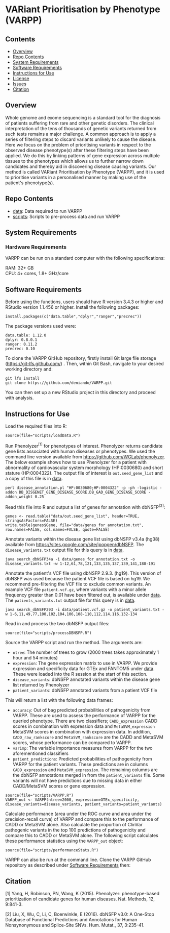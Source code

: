 # VARiant Prioritisation by Phenotype (VARPP)

## Contents

- [Overview](#overview)
- [Repo Contents](#repo-contents)
- [System Requirements](#system-requirements)
- [Software Requirements](#software-requirements)
- [Instructions for Use](#instructions-for-use)
- [License](./LICENSE)
- [Issues](https://github.com/deniando/VARPP/issues)
- [Citation](#citation)

## Overview

Whole genome and exome sequencing is a standard tool for the diagnosis of patients suffering from rare and other genetic disorders. The clinical interpretation of the tens of thousands of genetic variants returned from such tests remains a major challenge.  A common approach is to apply a series of filtering steps to discard variants unlikely to cause the disease.  Here we focus on the problem of prioritising variants in respect to the observed disease phenotype(s) after these filtering steps have been applied.  We do this by linking patterns of gene expression across multiple tissues to the phenotypes which allows us to further narrow down candidates and thereby aid in discovering disease causing variants.  Our method is called VARiant Prioritisation by Phenotype (VARPP), and it is used to prioritise variants in a personalised manner by making use of the patient's phenotype(s).

## Repo Contents

- [data](./data): Data required to run VARPP
- [scripts](./scripts): Scripts to pre-process data and run VARPP

## System Requirements

### Hardware Requirements

VARPP can be run on a standard computer with the following specifications:

RAM: 32+ GB  
CPU: 4+ cores, 1.8+ GHz/core

## Software Requirements

Before using the functions, users should have R version 3.4.3 or higher and RStudio version 1.1.456 or higher. Install the following packages:

```
install.packages(c("data.table","dplyr","ranger","precrec"))
```

The package versions used were:

```
data.table: 1.12.0
dplyr: 0.8.0.1
ranger: 0.11.2
precrec: 0.10
```

To clone the VARPP GitHub repository, firstly install Git large file storage (https://git-lfs.github.com/) . Then, within Git Bash, navigate to your desired working directory and:

```
git lfs install
git clone https://github.com/deniando/VARPP.git
```

You can then set up a new RStudio project in this directory and proceed with analysis.

## Instructions for Use

Load the required files into R:

```
source(file="scripts/loadData.R")
```

Run Phenolyzer<sup>[1]</sup> for phenotypes of interest.  Phenolyzer returns candidate gene lists associated with human diseases or phenotypes. We used the command line version available from https://github.com/WGLab/phenolyzer.  The below example shows how to use Phenolyzer for a patient with abnormality of cardiovascular system morphology (HP:0030680) and short stature (HP:0004322). The output file of interest is `out.seed_gene_list` and a copy of this file is in [data](./data).
```
perl disease_annotation.pl "HP:0030680;HP:0004322" -p -ph -logistic -addon DB_DISGENET_GENE_DISEASE_SCORE,DB_GAD_GENE_DISEASE_SCORE -addon_weight 0.25
```

Read this file into R and output a list of genes for annotation with dbNSFP<sup>[2]</sup>:
```
genes <- read.table("data/out.seed_gene_list", header=TRUE, stringsAsFactors=FALSE)
write.table(genes$Gene, file="data/genes_for_annotation.txt", row.names=FALSE, col.names=FALSE, quote=FALSE)
```

Annotate variants within the disease gene list using dbNSFP v3.4a (hg38) available from https://sites.google.com/site/jpopgen/dbNSFP. The `disease_variants.txt` output file for this query is in [data](./data).

```
java search_dbNSFP34a -i data/genes_for_annotation.txt -o disease_variants.txt -w 1-12,61,78,121,133,135,137,139,141,188-191
```

Annotate the patient's VCF file using dbNSFP 2.9.3. (hg19). This version of dbNSFP was used because the patient VCF file is based on hg19. We recommend pre-filtering the VCF file to exclude common variants. An example VCF file `patient.vcf.gz`, where variants with a minor allele frequency greater than 0.01 have been filtered out, is available under [data](./data). The `patients_variants.txt` output file for this query is in [data](./data).

```
java search_dbNSFP293 -i data/patient.vcf.gz -o patient_variants.txt -w 1-6,11,49,77,100,102,104,106,108-110,112,114,116,132-134
```

Read in and process the two dbNSFP output files:

```
source(file="scripts/processDBNSFP.R")
```

Source the VARPP script and run the method. The arguments are:

* `ntree`: The number of trees to grow (2000 trees takes approximately 1 hour and 54 minutes)
* `expression`: The gene expression matrix to use in VARPP. We provide expression and specificity data for GTEx and FANTOM5 under [data](./data). These were loaded into the R session at the start of this section.
* `disease_variants`: dbNSFP annotated variants within the disease gene list returned by Phenolyzer
* `patient_variants`: dbNSFP annotated variants from a patient VCF file

This will return a list with the following data frames:

* `accuracy`: Out of bag predicted probabilities of pathogenicity from VARPP. These are used to assess the performance of VARPP for the queried phenotype. There are two classifiers; `CADD_expression` CADD scores in combination with expression data and `MetaSVM_expression` MetaSVM scores in combination with expression data. In addition, `CADD_raw_rankscore` and `MetaSVM_rankscore` are the CADD and MetaSVM scores, whose performance can be compared to VARPP.
* `varimp`: The variable importance measures from VARPP for the two aforementioned classifiers
* `patient_predictions`: Predicted probabilities of pathogenicity from VARPP for the patient variants. These predictions are in columns `CADD_expression` and `MetaSVM_expression`. The remaining columns are the dbNSFP annotations merged in from the `patient_variants` file. Some variants will not have predictions due to missing data in either CADD/MetaSVM scores or gene expression.

```
source(file="scripts/VARPP.R")
VARPP_out <- VARPP(ntree=2000, expression=GTEx_specificity, disease_variants=disease_variants, patient_variants=patient_variants)
```

Calculate performance (area under the ROC curve and area under the precision-recall curve) of VARPP and compare this to the performance of CADD or MetaSVM alone. Also calculate the proportion of ClinVar pathogenic variants in the top 100 predictions of pathogenicity and compare this to CADD or MetaSVM alone. The following script calculates these performance statistics using the `VARPP_out` object:

```
source(file="scripts/performanceStats.R")
```

VARPP can also be run at the command line. Clone the VARPP GitHub repository as described under [Software Requirements](#software-requirements) then:

## Citation

[1] Yang, H, Robinson, PN, Wang, K (2015). Phenolyzer: phenotype-based prioritization of candidate genes for human diseases. Nat. Methods, 12, 9:841-3.

[2] Liu, X, Wu, C, Li, C, Boerwinkle, E (2016). dbNSFP v3.0: A One-Stop Database of Functional Predictions and Annotations for Human Nonsynonymous and Splice-Site SNVs. Hum. Mutat., 37, 3:235-41.

